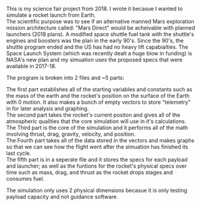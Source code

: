 This is my science fair project from 2018.  I wrote it becasue I wanted to simulate a rocket launch from Earth.  
The scientific purpose was to see if an alternative manned Mars exploration mission architecture called: "Mars Direct" would be acheivable with planned launchers (2018 plans).  A modified space shuttle fuel tank with the shuttle's engines and boosters was the plan in the early 90's.  Since the 90's, the shuttle program ended and the US has had no heavy lift capabialties.  The Space Launch System (which was recently dealt a huge blow in funding) is NASA's new plan and my simuation uses the proposed specs that were available in 2017-18. 

The program is broken into 2 files and ~5 parts:

The first part establishes all of the starting variables and constants such as the mass of the earth and the rocket's position on the surface of the Earth with 0 motion.  It also makes a bunch of empty vectors to store "telemetry" in for later analysis and graphing.  
The second part takes the rocket's current positon and gives all of the atmospheric qualities that the core simulation will use in it's calculations.  
The Third part is the core of the simulation and it performs all of the math involving thrust, drag, gravity, velocity, and position.  
The Fourth part takes all of the data stored in the vectors and makes graphs so that we can see how the flight went after the simuation has finished its last cycle.  
The fifth part is in a seperate file and it stores the specs for each payload and launcher; as well as the funtions for the rocket's physical specs over time such as mass, drag, and thrust as the rocket drops stages and consumes fuel.  

The simulation only uses 2 physical dimensions becasue it is only testing payload capacity and not guidance software.  
